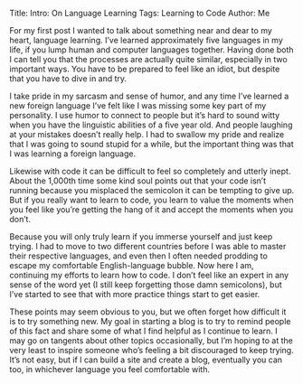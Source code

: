 Title: Intro: On Language Learning
Tags: Learning to Code
Author: Me

For my first post I wanted to talk about something near and dear to my heart, language learning. I’ve learned approximately five languages in my life, if you lump human and computer languages together. Having done both I can tell you that the processes are actually quite similar, especially in two important ways. You have to be prepared to feel like an idiot, but despite that you have to dive in and try.

I take pride in my sarcasm and sense of humor, and any time I’ve learned a new foreign language I’ve felt like I was missing some key part of my personality. I use humor to connect to people but it’s hard to sound witty when you have the linguistic abilities of a five year old. And people laughing at your mistakes doesn’t really help. I had to swallow my pride and realize that I was going to sound stupid for a while, but the important thing was that I was learning a foreign language.

Likewise with code it can be difficult to feel so completely and utterly inept. About the 1,000th time some kind soul points out that your code isn’t running because you misplaced the semicolon it can be tempting to give up. But if you really want to learn to code, you learn to value the moments when you feel like you’re getting the hang of it and accept the moments when you don’t.

Because you will only truly learn if you immerse yourself and just keep trying. I had to move to two different countries before I was able to master their respective languages, and even then I often needed prodding to escape my comfortable English-language bubble. Now here I am, continuing my efforts to learn how to code. I don’t feel like an expert in any sense of the word yet (I still keep forgetting those damn semicolons), but I’ve started to see that with more practice things start to get easier.

These points may seem obvious to you, but we often forget how difficult it is to try something new. My goal in starting a blog is to try to remind people of this fact and share some of what I find helpful as I continue to learn. I may go on tangents about other topics occasionally, but I’m hoping to at the very least to inspire someone who’s feeling a bit discouraged to keep trying. It’s not easy, but if I can build a site and create a blog, eventually you can too, in whichever language you feel comfortable with.
